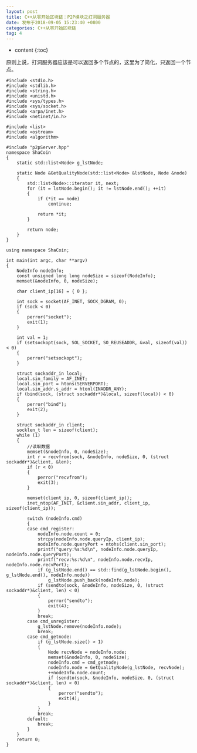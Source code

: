```yaml
---
layout: post
title: C++从零开始区块链：P2P模块之打洞服务器
date: 发布于2018-09-05 15:23:40 +0800
categories: C++从零开始区块链
tag: 4
---
```


* content
{:toc}

原则上说，打洞服务器应该是可以返回多个节点的，这里为了简化，只返回一个节点。

<!-- more -->

    
    
    #include <stdio.h>
    #include <stdlib.h>
    #include <string.h>
    #include <unistd.h>
    #include <sys/types.h>
    #include <sys/socket.h>
    #include <arpa/inet.h>
    #include <netinet/in.h>
    
    #include <list>
    #include <ostream>
    #include <algorithm>
    
    #include "p2pServer.hpp"
    namespace ShaCoin
    {
        static std::list<Node> g_lstNode;
    
        static Node &GetQualityNode(std::list<Node> &lstNode, Node &node)
        {
            std::list<Node>::iterator it, next;
            for (it = lstNode.begin(); it != lstNode.end(); ++it)
            {
                if (*it == node)
                    continue;
    
                return *it;
            }
    
            return node;
        }
    }
    
    using namespace ShaCoin;
    
    int main(int argc, char **argv)
    {
        NodeInfo nodeInfo;
        const unsigned long long nodeSize = sizeof(NodeInfo);
        memset(&nodeInfo, 0, nodeSize);
    
        char client_ip[16] = { 0 };
    
        int sock = socket(AF_INET, SOCK_DGRAM, 0);
        if (sock < 0)
        {
            perror("socket");
            exit(1);
        }
    
        int val = 1;
        if (setsockopt(sock, SOL_SOCKET, SO_REUSEADDR, &val, sizeof(val)) < 0)
        {
            perror("setsockopt");
        }
    
        struct sockaddr_in local;
        local.sin_family = AF_INET;
        local.sin_port = htons(SERVERPORT);
        local.sin_addr.s_addr = htonl(INADDR_ANY);
        if (bind(sock, (struct sockaddr*)&local, sizeof(local)) < 0)
        {
            perror("bind");
            exit(2);
        }
    
        struct sockaddr_in client;
        socklen_t len = sizeof(client);
        while (1)
        {
            //读取数据
            memset(&nodeInfo, 0, nodeSize);
            int r = recvfrom(sock, &nodeInfo, nodeSize, 0, (struct sockaddr*)&client, &len);
            if (r < 0)
            {
                perror("recvfrom");
                exit(3);
            }
    
            memset(client_ip, 0, sizeof(client_ip));
            inet_ntop(AF_INET, &client.sin_addr, client_ip, sizeof(client_ip));
    
            switch (nodeInfo.cmd)
            {
            case cmd_register:
                nodeInfo.node.count = 0;
                strcpy(nodeInfo.node.queryIp, client_ip);
                nodeInfo.node.queryPort = ntohs(client.sin_port);
                printf("query:%s:%d\n", nodeInfo.node.queryIp, nodeInfo.node.queryPort);
                printf("recv:%s:%d\n", nodeInfo.node.recvIp, nodeInfo.node.recvPort);
                if (g_lstNode.end() == std::find(g_lstNode.begin(), g_lstNode.end(), nodeInfo.node))
                    g_lstNode.push_back(nodeInfo.node);
                if (sendto(sock, &nodeInfo, nodeSize, 0, (struct sockaddr*)&client, len) < 0)
                {
                    perror("sendto");
                    exit(4);
                }
                break;
            case cmd_unregister:
                g_lstNode.remove(nodeInfo.node);
                break;
            case cmd_getnode:
                if (g_lstNode.size() > 1)
                {
                    Node recvNode = nodeInfo.node;
                    memset(&nodeInfo, 0, nodeSize);
                    nodeInfo.cmd = cmd_getnode;
                    nodeInfo.node = GetQualityNode(g_lstNode, recvNode);
                    ++nodeInfo.node.count;
                    if (sendto(sock, &nodeInfo, nodeSize, 0, (struct sockaddr*)&client, len) < 0)
                    {
                        perror("sendto");
                        exit(4);
                    }
                }
                break;
            default:
                break;
            }
        }
        return 0;
    }
    

